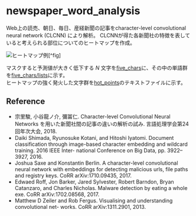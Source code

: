 # newspaper_word_analysis

Web上の読売、朝日、毎日、産経新聞の記事をcharacter-level convolutional neural network (CLCNN) により解析。
CLCNNが得た各新聞社の特徴を表していると考えられる部位についてのヒートマップを作成。

![ヒートマップ例[^fig]](https://user-images.githubusercontent.com/20217092/35472436-794c7ea8-03b2-11e8-9e30-b04dd04afb80.png)

マスクすると予測値が大きく低下する _N_ 文字を[five_chars](https://github.com/IyatomiLab/newspaper_word_analysis/tree/master/five_chars)に、その中の単語群を[five_chars/lists](https://github.com/IyatomiLab/newspaper_word_analysis/tree/master/five_chars/lists)に示す。<br>
ヒートマップの強く発火した文字群を[hot_points](https://github.com/IyatomiLab/newspaper_word_analysis/tree/master/hot_points)のテキストファイルに示す。

## Reference
- 宗里駿, 小谷龍ノ介, 彌冨仁. Character-level Convolutional Neural Networks を用いた新聞社間の記事の違いの解析の試み. 言語処理学会第24回年次大会, 2018.
- Daiki Shimada, Ryunosuke Kotani, and Hitoshi Iyatomi. Document classification through image-based character embedding and wildcard training. 2016 IEEE Inter- national Conference on Big Data, pp. 3922–3927, 2016.
- Joshua Saxe and Konstantin Berlin. A character-level convolutional neural network with embeddings for detecting malicious urls, file paths and registry keys. CoRR arXiv:1710.09435, 2017.
- Edwaed Roff, Jon Barker, Jared Sylvester, Robert Barndon, Bryan Catanzaro, and Charles Nicholas. Malware detection by eating a whole exe. CoRR arXiv:1702.08568, 2017.
- Matthew D Zeiler and Rob Fergus. Visualising and understanding convolutional net- works. CoRR arXiv:1311.2901, 2013.
